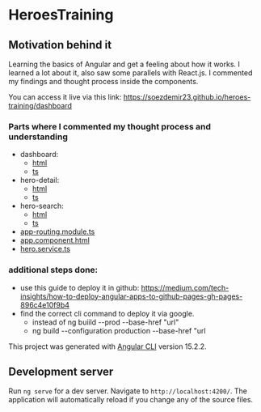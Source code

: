 # HeroesTraining

## Motivation behind it

Learning the basics of Angular and get a feeling about how it works.
I learned a lot about it, also saw some parallels with React.js.
I commented my findings and thought process inside the components.

You can access it live via this link:
https://soezdemir23.github.io/heroes-training/dashboard

### Parts where I commented my thought process and understanding

+ dashboard:
  + [html](https://github.com/Soezdemir23/heroes-training/blob/master/src/app/dashboard/dashboard.component.html)
  + [ts](https://github.com/Soezdemir23/heroes-training/blob/master/src/app/dashboard/dashboard.component.ts)
+ hero-detail:
  + [html](https://github.com/Soezdemir23/heroes-training/blob/master/src/app/hero-detail/hero-detail.component.html)
  + [ts](https://github.com/Soezdemir23/heroes-training/blob/master/src/app/hero-detail/hero-detail.component.html)
+ hero-search:
  + [html](https://github.com/Soezdemir23/heroes-training/blob/master/src/app/hero-search/hero-search.component.html)
  + [ts](https://github.com/Soezdemir23/heroes-training/blob/master/src/app/hero-search/hero-search.component.html)
+ [app-routing.module.ts](https://github.com/Soezdemir23/heroes-training/blob/master/src/app-routing.module.ts)
+ [app.component.html](https://github.com/Soezdemir23/heroes-training/blob/master/src/app.component.html)
+ [hero.service.ts](https://github.com/Soezdemir23/heroes-training/blob/master/src/hero.service.ts)

### additional steps done:

+ use this guide to deploy it in github: https://medium.com/tech-insights/how-to-deploy-angular-apps-to-github-pages-gh-pages-896c4e10f9b4
+ find the correct cli command to deploy it via google. 
  + instead of ng buiild --prod --base-href "url"
  +  ng build --configuration production --base-href "url



This project was generated with [Angular CLI](https://github.com/angular/angular-cli) version 15.2.2.

## Development server

Run `ng serve` for a dev server. Navigate to `http://localhost:4200/`. The application will automatically reload if you change any of the source files.

